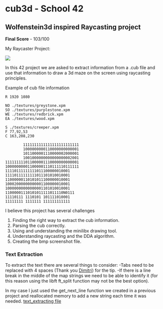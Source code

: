 # cub3d - School 42
## Wolfenstein3d inspired Raycasting project

**Final Score** - 103/100

My Raycaster Project:

![](https://media.giphy.com/media/1PO14pi2J8nwflaMSc/giphy.gif)

In this 42 project we are asked to extract information from a .cub file and use that information to draw a 3d maze on the screen using raycasting principles.

Example of cub file information
```
R 1920 1080

NO ./textures/greystone.xpm
SO ./textures/purplestone.xpm
WE ./textures/redbrick.xpm
EA ./textures/wood.xpm

S ./textures/creeper.xpm
F 77,92,53
C 163,208,230

		1111111111111111111111111
		1000000000110000000000001
		1011000001110000002000001
		1001000000000000000002001
111111111011000001110000000000001
100000000011000001110111110111111
11110111111111011100000010001
11110111111111011101010010001
11000000110101011100000010001
10002000000000001100000010001
10000000000000001101010010001
11000001110101011111011110N0111
11110111 1110101 101111010001
11111111 1111111 111111111111
```

I believe this project has several challenges

1. Finding the right way to extract the cub information.
1. Parsing the cub correctly.
1. Using and understanding the minilibx drawing tool.
1. Understanding raycasting and the DDA algorithm.
1. Creating the bmp screenshot file.


### Text Extraction

To extract the text there are several things to consider:
-Tabs need to be replaced with 4 spaces (Thank you [Dimitri](https://github.com/DimitriDaSilva)) for the tip.
-If there is a line break in the middle of the map strings we need to be able to identify it (for this reason using the libft ft_split function may not be the best option).

In my case I just used the get_next_line function we created in a previous project and reallocated memory to add a new string each time it was needed.
[text_extracting file](docs/CONTRIBUTING.md)
